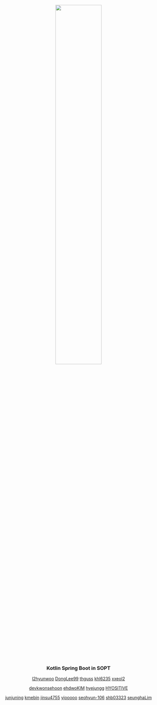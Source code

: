 <p align="center">
    <img src="https://user-images.githubusercontent.com/54518925/162369170-a91700d1-0b28-4be0-ad83-df71d43bfc80.jpeg" width="55%" />
</p>

<h3 align="center"> Kotlin Spring Boot in SOPT </h3>

<p align="center">
    <a href="https://github.com/l2hyunwoo"/>l2hyunwoo</a>
    <a href="https://github.com/DongLee99"/>DongLee99</a>
    <a href="https://github.com/thguss"/>thguss</a>
    <a href="https://github.com/khl6235"/>khl6235</a>
    <a href="https://github.com/xxeol2"/>xxeol2</a>
</p>
<p align="center">
    <a href="https://github.com/devkwonsehoon"/>devkwonsehoon</a>
    <a href="https://github.com/ehdwoKIM"/>ehdwoKIM</a> 
    <a href="https://github.com/hyejungg"/>hyejungg</a>
    <a href="https://github.com/HYOSITIVE"/>HYOSITIVE</a>
</p>
<p align="center">
    <a href="https://github.com/junjuning"/>junjuning</a>
    <a href="https://github.com/kmebin"/>kmebin</a>
    <a href="https://github.com/jinsu4755"/>jinsu4755</a>
    <a href="https://github.com/yjooooo"/>yjooooo</a>
    <a href="https://github.com/xxeol2"/>seohyun-106</a>
    <a href="https://github.com/shb03323"/>shb03323</a>
    <a href="https://github.com/seunghaLim"/>seunghaLim</a>
</p>

